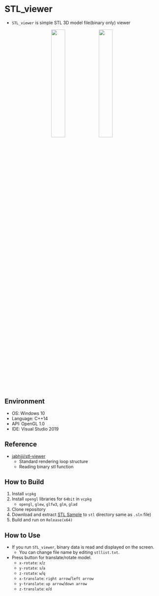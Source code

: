 # STL_viewer
- `STL_viewer` is simple STL 3D model file(binary only) viewer

<p align="center">
<img src="https://user-images.githubusercontent.com/42532724/201099786-d507a09e-1af8-4138-a39b-41987f11e958.png"  width="30%"/> <img src="https://user-images.githubusercontent.com/42532724/201102436-55e8296e-ee1c-45e5-8506-7c12925fd411.png" width="30%"/>
</p>

## Environment
- OS: Windows 10
- Language: C++14
- API: OpenGL 1.0
- IDE: Visual Studio 2019

## Reference
- [jabhiji/stl-viewer](https://github.com/jabhiji/stl-viewer)
  - Standard rendering loop structure
  - Reading binary stl function

## How to Build
1. Install `vcpkg`
2. Install `opengl` libraries for `64bit` in `vcpkg`
    - `opengl`, `glew`, `glfw3`, `glm`, `glad`
3. Clone repository
4. Download and extract [STL Sample](https://drive.google.com/file/d/1I5Fjp9G3wr8GJKWY6ux9ZrOSxC_O9maw/view?usp=sharing) to `stl` directory same as `.sln` file)
5. Build and run on `Release(x64)`

## How to Use
- If you run `STL_viewer`, binary data is read and displayed on the screen.
  - You can change file name by editing `stllist.txt`.
- Press button for translate/rotate model.
  - `x-rotate`: `x`/`z`
  - `y-rotate`: `s`/`a`
  - `z-rotate`: `w`/`q`
  - `x-translate`: `right arrow`/`left arrow`
  - `y-translate`: `up arrow`/`down arrow`
  - `z-translate`: `e`/`d`
